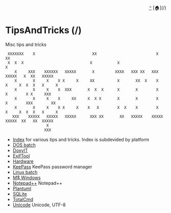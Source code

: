 <p align="right">
 <a href=".."><kbd>&#x2303;</kbd></a>
 [&#x1F3E0;](/)
</p> 

# TipsAndTricks (/)

Misc tips and tricks

```
 XXXXXXX    X                         XX                          X            XX
 X  X  X                             X           X                              X
    X     XXX    XXXXXX   XXXXX       X         XXXX   XXX XX   XXX     XXXXX   X  XX   XXXXX
    X       X     X    X X     X     XX          X       XX  X    X    X     X  X  X   X     X
    X       X     X    X  XXX       X  X  X      X       X        X    X        X X     XXX
    X       X     X    X     XX     X  X X       X       X        X    X        XXX        XX
    X       X     X    X X     X    X   X        X  X    X        X    X     X  X  X   X     X
   XXX    XXXXX   XXXXX   XXXXX      XXX XX       XX   XXXXX    XXXXX   XXXXX  XX   XX  XXXXX
                  X
                 XXX
```

- [Index](docs/) for various tips and tricks. Index is subdevided by platform
- [DOS batch](docs/batch/) 
- [DoxyIT](docs/DoxyIT) 
- [ExifTool](docs/exiftool ) 
- [Hardware](docs/hardware) 
- [KeePass](docs/keepass) KeePass password manager
- [Linux batch](docs/shell) 
- [M$ Windows](docs/windows) 
- [Notepad++](docs/Notepad++/) Notepad++ 
- [Plantuml](docs/plantuml) 
- [SQLite](docs/SQLite/) 
- [TotalCmd](docs/TotalCmd) 
- [Unicode](docs/unicode) Unicode, UTF-8 



